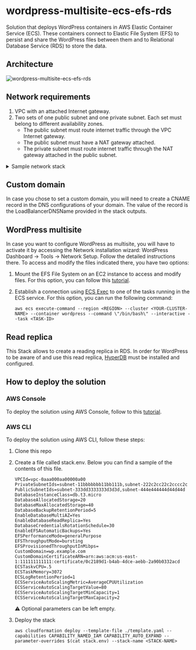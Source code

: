 # wordpress-multisite-ecs-efs-rds

Solution that deploys WordPress containers in AWS Elastic Container Service (ECS). These containers connect to Elastic File System (EFS) to persist and share the WordPress files between them and to Relational Database Service (RDS) to store the data.

## Architecture

![wordpress-multisite-ecs-efs-rds](https://user-images.githubusercontent.com/4935587/150462554-d7126f41-4155-4fa2-8041-f5c26297e26a.png)


## Network requirements

1. VPC with an attached Internet gateway.
2. Two sets of one public subnet and one private subnet. Each set must belong to different availability zones.
    - The public subnet must route internet traffic through the VPC Internet gateway.
    - The public subnet must have a NAT gateway attached.
    - The private subnet must route internet traffic through the NAT gateway attached in the public subnet.

<details>
    <summary>Sample network stack</summary>

    AWSTemplateFormatVersion: '2010-09-09'
    Description: ''

    #################### STACK MAPPINGS ####################

    Mappings:

        SubnetConfig:
            VPC:
                CIDR: 10.2.0.0/16
            PublicSubnet1:
                CIDR: 10.2.0.0/24
            PublicSubnet2:
                CIDR: 10.2.1.0/24
            PrivateSubnet1:
                CIDR: 10.2.2.0/24
            PrivateSubnet2:
                CIDR: 10.2.3.0/24

    #################### STACK RESOURCES ####################

    Resources:

        #################### VPC ####################

        VPC:
            Type: AWS::EC2::VPC
            Properties:
                CidrBlock: !FindInMap [ SubnetConfig, VPC, CIDR ]
                InstanceTenancy: default
                EnableDnsHostnames: true
                EnableDnsSupport: true
                Tags:
                    - Key: Name
                    Value: !Sub '${AWS::StackName}-VPC'

        #################### INTERNET GATEWAY ####################

        InternetGateway:
            Type: AWS::EC2::InternetGateway
            Properties:
                Tags:
                    - Key: Name
                    Value: !Sub '${AWS::StackName}-VPC-IG'
            
        InternetGatewayAttachment:
            Type: AWS::EC2::VPCGatewayAttachment
            Properties:
                InternetGatewayId: !Ref InternetGateway
                VpcId: !Ref VPC

        #################### PUBLIC ROUTE TABLE ####################

        PublicRouteTable:
            Type: AWS::EC2::RouteTable
            Properties:
                VpcId: !Ref VPC
                Tags:
                    - Key: Name
                    Value: !Sub '${AWS::StackName}-VPC-PubRT'

        DefaultPublicRoute:
            DependsOn:
                - InternetGatewayAttachment
            Type: AWS::EC2::Route
            Properties:
                RouteTableId: !Ref PublicRouteTable
                DestinationCidrBlock: 0.0.0.0/0
                GatewayId: !Ref InternetGateway

        #################### PUBLIC SUBNETS ####################

        #################### SUBNET1 ####################

        PublicSubnet1:
            Type: AWS::EC2::Subnet
            Properties:
                AvailabilityZone: !Select [ 0, !GetAZs '' ]
                CidrBlock: !FindInMap [ SubnetConfig, PublicSubnet1, CIDR ]
                MapPublicIpOnLaunch: true
                Tags:
                    - Key: Name
                    Value: !Sub '${AWS::StackName}-VPC-PubSN1'
                VpcId: !Ref VPC

        PublicSubnet1RouteTableAssociation:
            Type: AWS::EC2::SubnetRouteTableAssociation
            Properties:
                RouteTableId: !Ref PublicRouteTable
                SubnetId: !Ref PublicSubnet1

        PublicSubnet1ElasticIP:
            Type: AWS::EC2::EIP
            Properties:
                Domain: vpc
                Tags:
                    - Key: Name
                    Value: !Sub '${AWS::StackName}-VPC-PubSN1-NG-EIP'
            
        PublicSubnet1NatGateway:
            Type: AWS::EC2::NatGateway
            Properties:
                AllocationId: !GetAtt PublicSubnet1ElasticIP.AllocationId
                SubnetId: !Ref PublicSubnet1
                Tags:
                    - Key: Name
                    Value: !Sub '${AWS::StackName}-VPC-PubSN1-NG'

        #################### SUBNET2 ####################

        PublicSubnet2:
            Type: AWS::EC2::Subnet
            Properties:
                AvailabilityZone: !Select [ 1, !GetAZs '' ]
                CidrBlock: !FindInMap [ SubnetConfig, PublicSubnet2, CIDR ]
                MapPublicIpOnLaunch: true
                Tags:
                    - Key: Name
                    Value: !Sub '${AWS::StackName}-VPC-PubSN2'
                VpcId: !Ref VPC

        PublicSubnet2RouteTableAssociation:
            Type: AWS::EC2::SubnetRouteTableAssociation
            Properties:
                RouteTableId: !Ref PublicRouteTable
                SubnetId: !Ref PublicSubnet2

        PublicSubnet2ElasticIP:
            Type: AWS::EC2::EIP
            Properties:
                Domain: vpc
                Tags:
                    - Key: Name
                    Value: !Sub '${AWS::StackName}-VPC-PubSN2-NG-EIP'
            
        PublicSubnet2NatGateway:
            Type: AWS::EC2::NatGateway
            Properties:
                AllocationId: !GetAtt PublicSubnet2ElasticIP.AllocationId
                SubnetId: !Ref PublicSubnet2
                Tags:
                    - Key: Name
                    Value: !Sub '${AWS::StackName}-VPC-PubSN2-NG'

        #################### PRIVATE SUBNETS ####################

        #################### SUBNET1 ####################

        PrivateSubnet1:
            Type: AWS::EC2::Subnet
            Properties:
                AvailabilityZone: !Select [ 0, !GetAZs '' ]
                CidrBlock: !FindInMap [ SubnetConfig, PrivateSubnet1, CIDR ]
                Tags:
                    - Key: Name
                    Value: !Sub '${AWS::StackName}-VPC-PrivSN1'
                VpcId:
                    Ref: VPC

        PrivateSubnet1RouteTable:
            Type: AWS::EC2::RouteTable
            Properties:
                VpcId: !Ref VPC
                Tags:
                    - Key: Name
                    Value: !Sub '${AWS::StackName}-VPC-PrivSN1-RT'

        PrivateSubnet1RouteTableAssociation:
            Type: AWS::EC2::SubnetRouteTableAssociation
            Properties:
                RouteTableId: !Ref PrivateSubnet1RouteTable
                SubnetId: !Ref PrivateSubnet1

        RouteToPublicSubnet1NatGateway:
            Type: AWS::EC2::Route
            Properties:
                RouteTableId: !Ref PrivateSubnet1RouteTable
                DestinationCidrBlock: 0.0.0.0/0
                NatGatewayId: !Ref PublicSubnet1NatGateway

        #################### SUBNET2 ####################

        PrivateSubnet2:
            Type: AWS::EC2::Subnet
            Properties:
                AvailabilityZone: !Select [ 1, !GetAZs '' ]
                CidrBlock: !FindInMap [ SubnetConfig, PrivateSubnet2, CIDR ]
                Tags:
                    - Key: Name
                    Value: !Sub '${AWS::StackName}-VPC-PrivSN2'
                VpcId:
                    Ref: VPC

        PrivateSubnet2RouteTable:
            Type: AWS::EC2::RouteTable
            Properties:
                VpcId: !Ref VPC
                Tags:
                    - Key: Name
                    Value: !Sub '${AWS::StackName}-VPC-PrivSN2-RT'

        PrivateSubnet2RouteTableAssociation:
            Type: AWS::EC2::SubnetRouteTableAssociation
            Properties:
                RouteTableId: !Ref PrivateSubnet2RouteTable
                SubnetId: !Ref PrivateSubnet2

        RouteToPublicSubnet2NatGateway:
            Type: AWS::EC2::Route
            Properties:
                RouteTableId: !Ref PrivateSubnet2RouteTable
                DestinationCidrBlock: 0.0.0.0/0
                NatGatewayId: !Ref PublicSubnet2NatGateway

</details>

## Custom domain

In case you chose to set a custom domain, you will need to create a CNAME record in the DNS configurations of your domain. The value of the record is the LoadBalancerDNSName provided in the stack outputs.

## WordPress multisite

In case you want to configure WordPress as multisite, you will have to activate it by accessing the Network installation wizard: WordPress Dashboard -> Tools -> Network Setup. Follow the detailed instructions there. To access and modify the files indicated there, you have two options:

1. Mount the EFS File System on an EC2 instance to access and modify files. For this option, you can follow this [tutorial](https://docs.aws.amazon.com/efs/latest/ug/wt1-test.html).
2. Establish a connection using [ECS Exec](https://docs.aws.amazon.com/AmazonECS/latest/developerguide/ecs-exec.html) to one of the tasks running in the ECS service. For this option, you can run the following command:

    ```
    aws ecs execute-command --region <REGION> --cluster <YOUR-CLUSTER-NAME> --container wordpress --command \"/bin/bash\" --interactive --task <TASK-ID>
    ```

## Read replica

This Stack allows to create a reading replica in RDS. In order for WordPress to be aware of and use this read replica, [HyperDB](https://wordpress.org/plugins/hyperdb/) must be installed and configured.

## How to deploy the solution

### AWS Console

To deploy the solution using AWS Console, follow to this [tutorial](https://docs.aws.amazon.com/AWSCloudFormation/latest/UserGuide/cfn-console-create-stack.html).

### AWS CLI

To deploy the solution using AWS CLI, follow these steps:

1. Clone this repo
2. Create a file called stack.env. Below you can find a sample of the contents of this file.
    ```
    VPCId=vpc-0aaa000aa00000a00
    PrivateSubnetIds=subnet-11bbbbbbb11bb111b,subnet-222c2cc22c2cccc2c
    PublicSubnetIds=subnet-333dd3333333d3d3d,subnet-444e444444d44d44d
    DatabaseInstanceClass=db.t3.micro
    DatabaseAllocatedStorage=20
    DatabaseMaxAllocatedStorage=40
    DatabaseBackupRetentionPeriod=5
    EnableDatabaseMultiAZ=Yes
    EnableDatabaseReadReplica=Yes
    DatabaseCredentialsRotationSchedule=30
    EnableEFSAutomaticBackups=Yes
    EFSPerformanceMode=generalPurpose
    EFSThroughputMode=bursting
    EFSProvisionedThroughputInMibps=
    CustomDomain=wp.example.com
    CustomDomainCertificateARN=arn:aws:acm:us-east-1:111111111111:certificate/0c2189d1-b4ab-4dce-aebb-2a90b0332acd
    ECSTaskvCPU=.5
    ECSTaskMemory=3072
    ECSLogRetentionPeriod=1
    ECSServiceAutoScalingMetric=AverageCPUUtilization
    ECSServiceAutoScalingTargetValue=80
    ECSServiceAutoScalingTargetMinCapacity=1
    ECSServiceAutoScalingTargetMaxCapacity=2
    ```
    :warning: Optional parameters can be left empty.

3. Deploy the stack

    ```
    aws cloudformation deploy --template-file ./template.yaml --capabilities CAPABILITY_NAMED_IAM CAPABILITY_AUTO_EXPAND --parameter-overrides $(cat stack.env) --stack-name <STACK-NAME>
    ```
